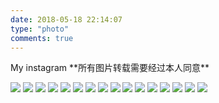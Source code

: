 ```yaml
---
date: 2018-05-18 22:14:07
type: "photo"
comments: true
---
```

<div id= "photo" >
My instagram
**所有图片转载需要经过本人同意**

![](http://p8sur5u78.bkt.clouddn.com/gulangyu1.JPG)
![](http://p8sur5u78.bkt.clouddn.com/gulangyu2.jpg)
![](http://p8sur5u78.bkt.clouddn.com/honghu-park1.jpg)
![](http://p8sur5u78.bkt.clouddn.com/honghu-park2.jpg)
![](http://p8sur5u78.bkt.clouddn.com/honghu-park3.jpg)
![](http://p8sur5u78.bkt.clouddn.com/devilfish.JPG)
![](http://p8sur5u78.bkt.clouddn.com/saigon1.JPG)
![](http://p8sur5u78.bkt.clouddn.com/saigon2.JPG)
![](http://p8sur5u78.bkt.clouddn.com/suzhou.JPG)
![](http://p8sur5u78.bkt.clouddn.com/stars-guide.JPG)
![](http://p8sur5u78.bkt.clouddn.com/stars.JPG)
![](http://p8sur5u78.bkt.clouddn.com/sunset.JPG)
![](http://p8sur5u78.bkt.clouddn.com/view.jpg)
![](http://p8sur5u78.bkt.clouddn.com/gofishing.jpg)
![](http://p8sur5u78.bkt.clouddn.com/nest.JPG)
![](http://p8sur5u78.bkt.clouddn.com/onion.JPG)

</div> 